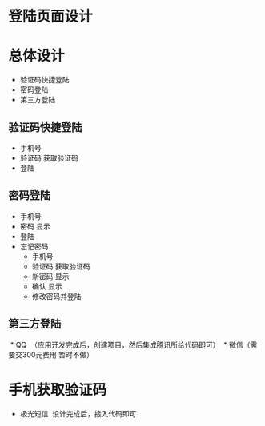 # 登陆页面设计
# 总体设计
* 验证码快捷登陆
* 密码登陆
* 第三方登陆

## 验证码快捷登陆
* 手机号
* 验证码 获取验证码
* 登陆

## 密码登陆
* 手机号
* 密码 显示
* 登陆
* 忘记密码
  * 手机号
  * 验证码 获取验证码
  * 新密码 显示
  * 确认 显示
  * 修改密码并登陆

## 第三方登陆
  * QQ  （应用开发完成后，创建项目，然后集成腾讯所给代码即可）
  * 微信（需要交300元费用 暂时不做）

# 手机获取验证码
* 极光短信
  设计完成后，接入代码即可
